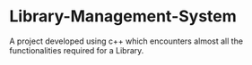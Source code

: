 # Library-Management-System
A project developed using c++ which encounters almost all the functionalities required for a Library.
